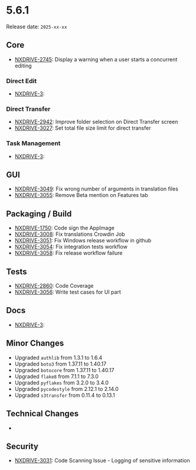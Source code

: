 # 5.6.1

Release date: `2025-xx-xx`

## Core

- [NXDRIVE-2745](https://hyland.atlassian.net/browse/NXDRIVE-2745): Display a warning when a user starts a concurrent editing

### Direct Edit

- [NXDRIVE-3](https://hyland.atlassian.net/browse/NXDRIVE-3):

### Direct Transfer

- [NXDRIVE-2942](https://hyland.atlassian.net/browse/NXDRIVE-2942): Improve folder selection on Direct Transfer screen
- [NXDRIVE-3027](https://hyland.atlassian.net/browse/NXDRIVE-3027): Set total file size limit for direct transfer

### Task Management

- [NXDRIVE-3](https://hyland.atlassian.net/browse/NXDRIVE-3):

## GUI

- [NXDRIVE-3049](https://hyland.atlassian.net/browse/NXDRIVE-3049): Fix wrong number of arguments in translation files
- [NXDRIVE-3055](https://hyland.atlassian.net/browse/NXDRIVE-3055): Remove Beta mention on Features tab

## Packaging / Build

- [NXDRIVE-1750](https://hyland.atlassian.net/browse/NXDRIVE-1750): Code sign the AppImage
- [NXDRIVE-3008](https://hyland.atlassian.net/browse/NXDRIVE-3008): Fix translations Crowdin Job
- [NXDRIVE-3051](https://hyland.atlassian.net/browse/NXDRIVE-3051): Fix Windows release workflow in github
- [NXDRIVE-3054](https://hyland.atlassian.net/browse/NXDRIVE-3054): Fix integration tests workflow
- [NXDRIVE-3058](https://hyland.atlassian.net/browse/NXDRIVE-3058): Fix release workflow failure

## Tests

- [NXDRIVE-2860](https://hyland.atlassian.net/browse/NXDRIVE-2860): Code Coverage
- [NXDRIVE-3056](https://hyland.atlassian.net/browse/NXDRIVE-3056): Write test cases for UI part

## Docs

- [NXDRIVE-3](https://hyland.atlassian.net/browse/NXDRIVE-3):

## Minor Changes

- Upgraded `authlib` from 1.3.1 to 1.6.4
- Upgraded `boto3` from 1.37.11 to 1.40.17
- Upgraded `botocore` from 1.37.11 to 1.40.17
- Upgraded `flake8` from 7.1.1 to 7.3.0
- Upgraded `pyflakes` from 3.2.0 to 3.4.0
- Upgraded `pycodestyle` from 2.12.1 to 2.14.0
- Upgraded `s3transfer` from 0.11.4 to 0.13.1

## Technical Changes

-

## Security

- [NXDRIVE-3031](https://hyland.atlassian.net/browse/NXDRIVE-3031): Code Scanning Issue - Logging of sensitive information

